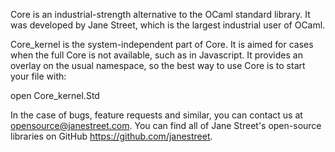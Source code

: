Core is an industrial-strength alternative to the OCaml standard
library.  It was developed by Jane Street, which is the largest
industrial user of OCaml.

Core_kernel is the system-independent part of Core.  It is aimed for
cases when the full Core is not available, such as in Javascript.  It
provides an overlay on the usual namespace, so the best way to use
Core is to start your file with:

   open Core_kernel.Std

In the case of bugs, feature requests and similar, you can contact us
at <opensource@janestreet.com>.  You can find all of Jane Street's
open-source libraries on GitHub <https://github.com/janestreet>.
